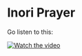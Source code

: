 # Inori Prayer

Go listen to this:

[![Watch the video](https://img.youtube.com/vi/rjB6waYflTg/default.jpg)](https://youtu.be/nTQUwghvy5Q)
